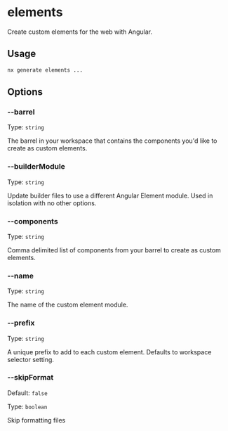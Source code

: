 # elements

Create custom elements for the web with Angular.

## Usage

```bash
nx generate elements ...

```

## Options

### --barrel

Type: `string`

The barrel in your workspace that contains the components you'd like to create as custom elements.

### --builderModule

Type: `string`

Update builder files to use a different Angular Element module. Used in isolation with no other options.

### --components

Type: `string`

Comma delimited list of components from your barrel to create as custom elements.

### --name

Type: `string`

The name of the custom element module.

### --prefix

Type: `string`

A unique prefix to add to each custom element. Defaults to workspace selector setting.

### --skipFormat

Default: `false`

Type: `boolean`

Skip formatting files
